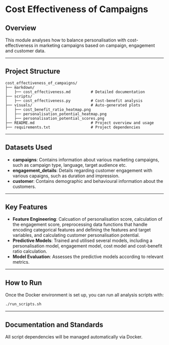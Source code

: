 # Cost Effectiveness of Campaigns

## Overview

This module analyses how to balance personalisation with cost-effectiveness in marketing campaigns based on campaign, engagement and customer data.

---

## Project Structure

```
cost_effectiveness_of_campaigns/
├── markdown/                         
│   ├── cost_effectiveness.md         # Detailed documentation
├── scripts/
│   ├── cost_effectiveness.py         # Cost-benefit analysis
├── visuals/                          # Auto-generated plots
│   ├── cost_benefit_ratio_heatmap.png
│   ├── personalisation_potential_heatmap.png
│   ├── personalisation_potential_scores.png
├── README.md                         # Project overview and usage
├── requirements.txt                  # Project dependencies
```

---

## Datasets Used

- **campaigns**: Contains information about various marketing campaigns, such as campaign type, language, target audience etc.
- **engagement_details**: Details regarding customer engagement with various capaigns, such as duration and impression.
- **customer**: Contains demographic and behavioural information about the customers.

---

## Key Features

- **Feature Engineering**: Calcuation of personalisation score, calculation of the engagement score, preprocessing data functions that handle encoding categorical features and defining the features and target variables, and calculating customer personalisation potential.
- **Predictive Models**: Trained and utilised several models, including a personalisation model, engagement model, cost model and cost-benefit ratio calculation.
- **Model Evaluation**: Assesses the predictive models according to relevant metrics.

---

## How to Run

Once the Docker environment is set up, you can run all analysis scripts with:
```bash
./run_scripts.sh
```

---

## Documentation and Standards

All script dependencies will be managed automatically via Docker.
